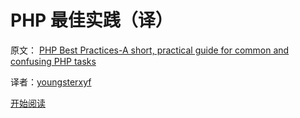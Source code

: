 PHP 最佳实践（译）
============

原文： [PHP Best Practices-A short, practical guide for common and confusing PHP tasks](https://phpbestpractices.org)

译者：[youngsterxyf](https://github.com/youngsterxyf)

[开始阅读](http://phpbestpractices.justjavac.com)
